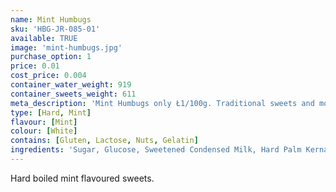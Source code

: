 ```yaml
---
name: Mint Humbugs
sku: 'HBG-JR-085-01'
available: TRUE
image: 'mint-humbugs.jpg'
purchase_option: 1
price: 0.01
cost_price: 0.004
container_water_weight: 919
container_sweets_weight: 611
meta_description: 'Mint Humbugs only Ł1/100g. Traditional sweets and more at Humbugs Confectionery Store. Specialists in satisfying your sweet tooth!'
type: [Hard, Mint]
flavour: [Mint]
colour: [White]
contains: [Gluten, Lactose, Nuts, Gelatin]
ingredients: 'Sugar, Glucose, Sweetened Condensed Milk, Hard Palm Kernal Oil, Flavour, Salt, Colour (E150), Emulsifier (Soya Lecithin)'
---
```

Hard boiled mint flavoured sweets.